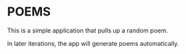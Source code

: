 # POEMS

This is a simple application that pulls up a random poem.

In later iterations, the app will generate poems automatically.
